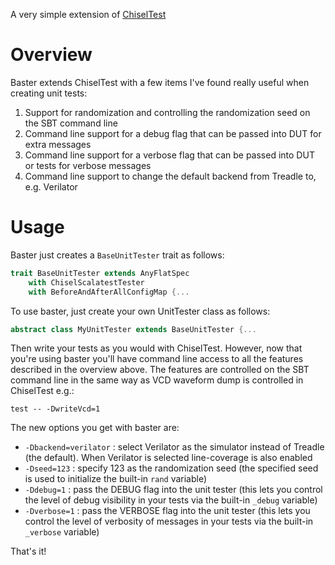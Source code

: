 <!--- 
This is the README.md for Baster - a Basic Unit Tester extending ChiselTest 
--->
A very simple extension of [ChiselTest](https://github.com/ucb-bar/chiseltest)

# Overview
Baster extends ChiselTest with a few items I've found really useful when creating unit tests:

1. Support for randomization and controlling the randomization seed on the SBT command line
2. Command line support for a debug flag that can be passed into DUT for extra messages
3. Command line support for a verbose flag that can be passed into DUT or tests for verbose messages
4. Command line support to change the default backend from Treadle to, e.g. Verilator

# Usage
Baster just creates a `BaseUnitTester` trait as follows:

```scala
trait BaseUnitTester extends AnyFlatSpec
    with ChiselScalatestTester
    with BeforeAndAfterAllConfigMap {...
```

To use baster, just create your own UnitTester class as follows:
```scala
abstract class MyUnitTester extends BaseUnitTester {...
```
Then write your tests as you would with ChiselTest. However, now that you're using baster you'll have command line access to all the features described in the overview above. The features are controlled on the SBT command line in the same way as VCD waveform dump is controlled in ChiselTest e.g.:

`test -- -DwriteVcd=1`

The new options you get with baster are:
- `-Dbackend=verilator` : select Verilator as the simulator instead of Treadle (the default). When Verilator is selected line-coverage is also enabled
- `-Dseed=123` : specify 123 as the randomization seed (the specified seed is used to initialize the built-in `rand` variable)
- `-Ddebug=1` : pass the DEBUG flag into the unit tester (this lets you control the level of debug visibility in your tests via the built-in `_debug` variable)
- `-Dverbose=1` : pass the VERBOSE flag into the unit tester (this lets you control the level of verbosity of messages in your tests via the built-in `_verbose` variable)

That's it!
